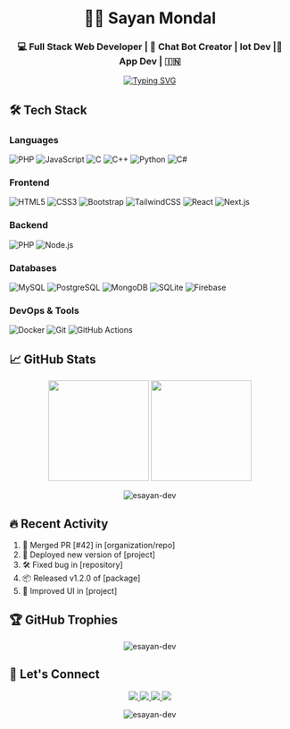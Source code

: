 <h1 align="center">🧑‍💻 Sayan Mondal</h1>
<h3 align="center">💻 Full Stack Web Developer | 🤖 Chat Bot Creator | Iot Dev |📱 App Dev | 🇮🇳 </h3>


<p align="center">
  <a href="https://git.io/typing-svg">
    <img src="https://readme-typing-svg.demolab.com?font=Fira+Code&weight=600&size=24&duration=4000&pause=1000&color=7F5AF0&center=true&vCenter=true&width=500&lines=Full+Stack+Developer;Open+Source+Contributor;Tech+Enthusiast;Problem+Solver" alt="Typing SVG" />
  </a>
</p>

## 🛠️ Tech Stack

### Languages
![PHP](https://img.shields.io/badge/-PHP-777BB4?style=flat-square&logo=php&logoColor=white)
![JavaScript](https://img.shields.io/badge/-JavaScript-F7DF1E?style=flat-square&logo=javascript&logoColor=black)
![C](https://img.shields.io/badge/-C-00599C?style=flat-square&logo=c&logoColor=white)
![C++](https://img.shields.io/badge/-C++-00599C?style=flat-square&logo=c%2B%2B&logoColor=white)
![Python](https://img.shields.io/badge/-Python-3776AB?style=flat-square&logo=python&logoColor=white)
![C#](https://img.shields.io/badge/-C%23-239120?style=flat-square&logo=c-sharp&logoColor=white)

### Frontend
![HTML5](https://img.shields.io/badge/-HTML5-E34F26?style=flat-square&logo=html5&logoColor=white)
![CSS3](https://img.shields.io/badge/-CSS3-1572B6?style=flat-square&logo=css3&logoColor=white)
![Bootstrap](https://img.shields.io/badge/-Bootstrap-7952B3?style=flat-square&logo=bootstrap&logoColor=white)
![TailwindCSS](https://img.shields.io/badge/-TailwindCSS-06B6D4?style=flat-square&logo=tailwind-css&logoColor=white)
![React](https://img.shields.io/badge/-React-61DAFB?style=flat-square&logo=react&logoColor=black)
![Next.js](https://img.shields.io/badge/-Next.js-000000?style=flat-square&logo=next.js&logoColor=white)

### Backend
![PHP](https://img.shields.io/badge/-PHP-777BB4?style=flat-square&logo=php&logoColor=white)
![Node.js](https://img.shields.io/badge/-Node.js-339933?style=flat-square&logo=node.js&logoColor=white)

### Databases
![MySQL](https://img.shields.io/badge/-MySQL-4479A1?style=flat-square&logo=mysql&logoColor=white)
![PostgreSQL](https://img.shields.io/badge/-PostgreSQL-4169E1?style=flat-square&logo=postgresql&logoColor=white)
![MongoDB](https://img.shields.io/badge/-MongoDB-47A248?style=flat-square&logo=mongodb&logoColor=white)
![SQLite](https://img.shields.io/badge/-SQLite-003B57?style=flat-square&logo=sqlite&logoColor=white)
![Firebase](https://img.shields.io/badge/-Firebase-FFCA28?style=flat-square&logo=firebase&logoColor=black)

### DevOps & Tools
![Docker](https://img.shields.io/badge/-Docker-2496ED?style=flat-square&logo=docker&logoColor=white)
![Git](https://img.shields.io/badge/-Git-F05032?style=flat-square&logo=git&logoColor=white)
![GitHub Actions](https://img.shields.io/badge/-GitHub_Actions-2088FF?style=flat-square&logo=github-actions&logoColor=white)

## 📈 GitHub Stats

<p align="center">
  <img height="180em" src="https://github-readme-stats.vercel.app/api?username=esayan-dev&show_icons=true&theme=nightowl&include_all_commits=true&count_private=true&hide_border=true&bg_color=0D1117" />
  <img height="180em" src="https://github-readme-stats.vercel.app/api/top-langs/?username=esayan-dev&layout=compact&theme=nightowl&hide_border=true&bg_color=0D1117" />
</p>

<p align="center">
  <img src="https://github-readme-streak-stats.herokuapp.com/?user=esayan-dev&theme=nightowl&hide_border=true&background=0D1117" alt="esayan-dev" />
</p>

## 🔥 Recent Activity

<!--START_SECTION:activity-->
1. 🎉 Merged PR [#42] in [organization/repo]
2. 🚀 Deployed new version of [project]
3. 🛠️ Fixed bug in [repository]
4. 📦 Released v1.2.0 of [package]
5. 🎨 Improved UI in [project]
<!--END_SECTION:activity-->

## 🏆 GitHub Trophies

<p align="center">
  <img src="https://github-profile-trophy.vercel.app/?username=esayan-dev&theme=onedark&no-frame=true&no-bg=true&row=1&column=7" alt="esayan-dev" />
</p>

## 🤝 Let's Connect

<p align="center">
  <a href="#">
    <img src="https://img.shields.io/badge/-LinkedIn-0A66C2?style=for-the-badge&logo=linkedin&logoColor=white" />
  </a>
  <a href="#">
    <img src="https://img.shields.io/badge/-Twitter-1DA1F2?style=for-the-badge&logo=twitter&logoColor=white" />
  </a>
  <a href="mailto:esayanmondal@gmail.com">
    <img src="https://img.shields.io/badge/-Email-EA4335?style=for-the-badge&logo=gmail&logoColor=white" />
  </a>
  <a href="https://github.com/esayan-dev/">
    <img src="https://img.shields.io/badge/-Portfolio-FF7139?style=for-the-badge&logo=firefox&logoColor=white" />
  </a>
</p>

<p align="center">
  <img src="https://komarev.com/ghpvc/?username=esayan-dev&label=Profile%20views&color=7F5AF0&style=flat" alt="esayan-dev" />
</p>
